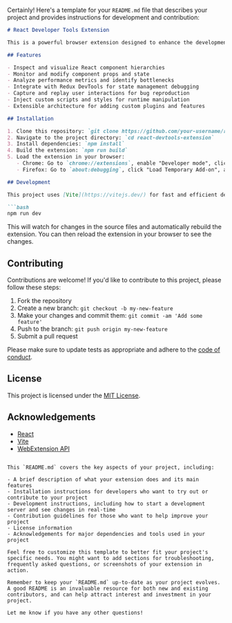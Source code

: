 Certainly! Here's a template for your `README.md` file that describes your project and provides instructions for development and contribution:

```markdown
# React Developer Tools Extension

This is a powerful browser extension designed to enhance the development and debugging experience for React applications. It provides a suite of tools and features to inspect, monitor, and manipulate React components, state, and performance.

## Features

- Inspect and visualize React component hierarchies
- Monitor and modify component props and state
- Analyze performance metrics and identify bottlenecks
- Integrate with Redux DevTools for state management debugging
- Capture and replay user interactions for bug reproduction
- Inject custom scripts and styles for runtime manipulation
- Extensible architecture for adding custom plugins and features

## Installation

1. Clone this repository: `git clone https://github.com/your-username/react-devtools-extension.git`
2. Navigate to the project directory: `cd react-devtools-extension`
3. Install dependencies: `npm install`
4. Build the extension: `npm run build`
5. Load the extension in your browser:
   - Chrome: Go to `chrome://extensions`, enable "Developer mode", click "Load unpacked", and select the `dist` directory from the project.
   - Firefox: Go to `about:debugging`, click "Load Temporary Add-on", and select the `manifest.json` file from the `dist` directory.

## Development

This project uses [Vite](https://vitejs.dev/) for fast and efficient development. To start a development server with hot-reloading:

```bash
npm run dev
```

This will watch for changes in the source files and automatically rebuild the extension. You can then reload the extension in your browser to see the changes.

## Contributing

Contributions are welcome! If you'd like to contribute to this project, please follow these steps:

1. Fork the repository
2. Create a new branch: `git checkout -b my-new-feature`
3. Make your changes and commit them: `git commit -am 'Add some feature'`
4. Push to the branch: `git push origin my-new-feature`
5. Submit a pull request

Please make sure to update tests as appropriate and adhere to the [code of conduct](CODE_OF_CONDUCT.md).

## License

This project is licensed under the [MIT License](LICENSE).

## Acknowledgements

- [React](https://reactjs.org/)
- [Vite](https://vitejs.dev/)
- [WebExtension API](https://developer.mozilla.org/en-US/docs/Mozilla/Add-ons/WebExtensions)
```

This `README.md` covers the key aspects of your project, including:

- A brief description of what your extension does and its main features
- Installation instructions for developers who want to try out or contribute to your project
- Development instructions, including how to start a development server and see changes in real-time
- Contribution guidelines for those who want to help improve your project
- License information
- Acknowledgements for major dependencies and tools used in your project

Feel free to customize this template to better fit your project's specific needs. You might want to add sections for troubleshooting, frequently asked questions, or screenshots of your extension in action.

Remember to keep your `README.md` up-to-date as your project evolves. A good README is an invaluable resource for both new and existing contributors, and can help attract interest and investment in your project.

Let me know if you have any other questions!
